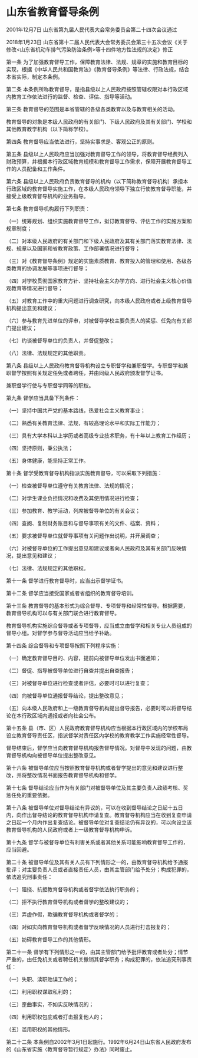 # 山东省教育督导条例

2001年12月7日 山东省第九届人民代表大会常务委员会第二十四次会议通过

2018年1月23日 山东省第十二届人民代表大会常务委员会第三十五次会议《关于修改<山东省机动车排气污染防治条例>等十四件地方性法规的决定》修正

<!-- INFO END -->

第一条 为了加强教育督导工作，保障教育法律、法规、规章的实施和教育目标的实现，根据《中华人民共和国教育法》《教育督导条例》等法律、行政法规，结合本省实际，制定本条例。

第二条 本条例所称教育督导，是指县级以上人民政府按照管辖权限对本行政区域内教育工作依法进行的监督、检查、评估、指导等活动。

第三条 教育督导的范围是本省管辖的各级各类教育以及与教育相关的活动。

教育督导的对象是本级人民政府的有关部门、下级人民政府及其有关部门、学校和其他教育教学机构（以下简称学校）。

第四条 教育督导应当依法进行，坚持实事求是、客观公正的原则。

第五条 县级以上人民政府应当加强对教育督导工作的领导，将教育督导经费列入财政预算，并根据本行政区域教育规模和教育督导工作需求，保障开展教育督导工作的人员配备和工作条件。

第六条 县级以上人民政府负责教育督导的机构（以下简称教育督导机构）承担本行政区域的教育督导实施工作，在本级人民政府领导下独立行使教育督导职能，并接受上级教育督导机构的业务指导。

第七条 教育督导机构履行下列职责：

（一）统筹规划、组织实施教育督导工作，拟订教育督导、评估工作的实施方案和规章制度；

（二）对本级人民政府的有关部门和下级人民政府及其有关部门落实教育法律、法规、规章以及国家和省教育政策、工作部署情况进行督导；

（三）对《教育督导条例》规定的实施素质教育、教育投入的管理和使用、各级各类教育的协调发展等事项进行督导；

（四）对学校贯彻国家教育方针、坚持社会主义办学方向、进行社会主义核心价值观教育等情况进行督导；

（五）对教育工作中的重大问题进行调查研究，向本级人民政府或者上级教育督导机构提出意见和建议；

（六）参与教育先进单位的评审，对被督导学校主要负责人的奖惩、任免向有关部门提出建议；

（七）约谈被督导单位的负责人，并督促整改；

（八）法律、法规规定的其他职责。

第八条 县级以上人民政府教育督导机构设立专职督学和兼职督学。专职督学和兼职督学按照有关规定任免或者聘任，并由同级人民政府颁发督学证书。

兼职督学行使与专职督学同等的职权。

第九条 督学应当具备下列条件：

（一）坚持中国共产党的基本路线，热爱社会主义教育事业；

（二）熟悉有关教育法律、法规，有较高理论水平和实际工作能力；

（三）具有大学本科以上学历或者高级专业技术职务，有十年以上教育工作经历；

（四）坚持原则，秉公执法；

（五）身体健康，能坚持正常工作。

第十条 督学受教育督导机构指派实施教育督导，可以采取下列措施：

（一）检查被督导单位遵守有关教育法律、法规的情况；

（二）对学生课业负担情况和收费及其使用情况进行检查；

（三）参加教育、教学活动，列席被督导单位的有关会议；

（四）查阅、复制财务账目和与督导事项有关的文件、档案、资料；

（五）要求被督导单位就督导事项有关问题作出说明，并开展调查；

（六）对被督导单位的工作提出意见和建议或者向人民政府及其有关部门反映情况，提出意见和建议；

（七）法律、法规规定的其他职权。

第十一条 督学进行教育督导时，应当出示督学证书。

第十二条 督学应当接受国家或者省组织的教育督导培训。

第十三条 教育督导的基本形式为综合督导、专项督导和经常性督导。根据需要，教育督导机构可以与有关部门联合进行教育督导。

教育督导机构实施综合督导或者专项督导，应当成立由督学和相关专业人员组成的督导小组。对督学参与督导活动应当给予补助。

第十四条 综合督导和专项督导按照下列程序实施：

（一）确定教育督导目的、内容，提前向被督导单位发出书面通知；

（二）督促、指导被督导单位进行自查并提出自查报告；

（三）对被督导单位进行检查或者评估，必要时可以进行复查；

（四）向被督导单位通报督导结论，提出整改意见；

（五）向本级人民政府和上一级教育督导机构提出督导报告，必要时可以将督导结论在本行政区域内通报或者向社会公布。

第十五条 县（市、区）人民政府教育督导机构应当根据本行政区域内的学校布局设立教育督导责任区，指派督学对责任区内学校的教育教学工作实施经常性督导。

督导结束后，督学应当向教育督导机构报告督导情况。对督导中发现的问题，由教育督导机构向被督导单位提出整改意见。

第十六条 被督导单位应当按照教育督导机构或者督学提出的意见和建议进行整改，并将整改情况书面报告教育督导机构和督学。

第十七条 督导结论应当作为有关部门对被督导单位及其主要负责人政绩考核、奖惩任免的重要依据。

第十八条 被督导单位对督导结论有异议的，可以在收到督导结论之日起十五日内，向作出督导结论的教育督导机构申请复查。教育督导机构应当在收到复查申请之日起一个月内作出复查结论。被督导单位对复查结论仍有异议的，可以向设立该教育督导机构的人民政府或者上一级教育督导机构申诉。

第十九条 督学与被督导单位有利害关系或者其他关系可能影响教育督导工作的，应当回避。

第二十条 被督导单位及其有关人员有下列情形之一的，由教育督导机构给予通报批评；对主要负责人员或者直接责任人员，由其主管部门给予处分；构成犯罪的，依法追究刑事责任：

（一）阻挠、抗拒教育督导机构或者督学依法执行职务的；

（二）拒不执行教育督导机构或者督学的整改建议的；

（三）弄虚作假，欺骗教育督导机构或者督学的；

（四）对如实向教育督导机构或者督学反映情况的人员进行打击报复的；

（五）妨碍教育督导工作的其他情形。

第二十一条 督学有下列情形之一的，由其主管部门给予批评教育或者处分；情节严重的，由任免机关或者聘任机关撤销其督学职务；构成犯罪的，依法追究刑事责任：

（一）失职、渎职贻误工作的；

（二）利用职权谋取私利的；

（三）歪曲事实，不如实反映情况的；

（四）利用职权包庇或者打击报复他人的；

（五）滥用职权的其他情形。

第二十二条 本条例自2002年3月1日起施行。1992年6月24日山东省人民政府发布的《山东省实施〈教育督导暂行规定〉办法》同时废止。

